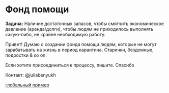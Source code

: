 # Фонд помощи

**Задача:** Наличие достаточных запасов, чтобы смягчить экономическое давление \(аренда/долги\), чтобы людям не приходилось выполнять какую-либо, не крайне необходимую работу. 

Привет! Думаю о создании фонда помощи людям, которые не могут зарабатывать на жизнь в период карантина. Старички, бездомные, подростки & so on.

Если хотите присоединиться к процессу, пишите. Спасибо

Контакт: @juliabenyukh

[глобальный пример](https://www.covid19responsefund.org/)

